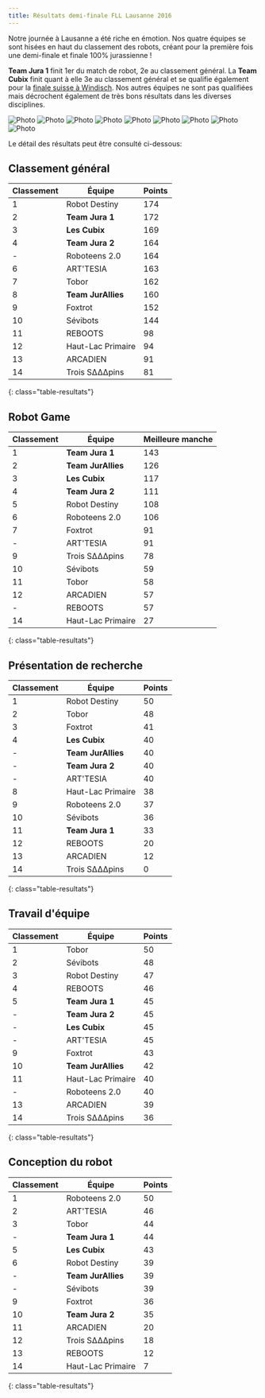 ```yaml
---
title: Résultats demi-finale FLL Lausanne 2016
---
```


Notre journée à Lausanne a été riche en émotion.
Nos quatre équipes se sont hisées en haut du classement des robots,
créant pour la première fois une demi-finale et finale 100% jurassienne !

**Team Jura 1** finit 1er du match de robot, 2e au classement général.
La **Team Cubix** finit quant à elle 3e au classement général et se qualifie également pour la [finale suisse à Windisch](/events).
Nos autres équipes ne sont pas qualifiées mais décrochent également de très bons résultats dans les diverses disciplines.

![Photo](/media/posts/2016-12-03-club-complet.jpg)
![Photo](/media/posts/2016-12-03-affiche.jpg)
![Photo](/media/posts/2016-12-03-robot-team1.jpg)
![Photo](/media/posts/2016-12-03-robot-team3.jpg)
![Photo](/media/posts/2016-12-03-robot-team4.jpg)
![Photo](/media/posts/2016-12-03-cert-team1.jpg)
![Photo](/media/posts/2016-12-03-cert-team2.jpg)
![Photo](/media/posts/2016-12-03-cert-team3.jpg)
![Photo](/media/posts/2016-12-03-cert-team4.jpg)

Le détail des résultats peut être consulté ci-dessous:

## Classement général

| Classement | Équipe             | Points |
| ---------- | ------------------ | ------ |
| 1          | Robot Destiny      | 174    |
| 2          | **Team Jura 1**    | 172    |
| 3          | **Les Cubix**      | 169    |
| 4          | **Team Jura 2**    | 164    |
| -          | Roboteens 2.0      | 164    |
| 6          | ART'TESIA          | 163    |
| 7          | Tobor              | 162    |
| 8          | **Team JurAllies** | 160    |
| 9          | Foxtrot            | 152    |
| 10         | Sévibots           | 144    |
| 11         | REBOOTS            | 98     |
| 12         | Haut-Lac Primaire  | 94     |
| 13         | ARCADIEN           | 91     |
| 14         | Trois S∆∆∆pins     | 81     |
{: class="table-resultats"}

## Robot Game

| Classement | Équipe             | Meilleure manche |
| ---------- | ------------------ | ---------------- |
| 1          | **Team Jura 1**    | 143              |
| 2          | **Team JurAllies** | 126              |
| 3          | **Les Cubix**      | 117              |
| 4          | **Team Jura 2**    | 111              |
| 5          | Robot Destiny      | 108              |
| 6          | Roboteens 2.0      | 106              |
| 7          | Foxtrot            | 91               |
| -          | ART'TESIA          | 91               |
| 9          | Trois S∆∆∆pins     | 78               |
| 10         | Sévibots           | 59               |
| 11         | Tobor              | 58               |
| 12         | ARCADIEN           | 57               |
| -          | REBOOTS            | 57               |
| 14         | Haut-Lac Primaire  | 27               |
{: class="table-resultats"}

## Présentation de recherche

| Classement | Équipe             | Points |
| ---------- | ------------------ | ------ |
| 1          | Robot Destiny      | 50     |
| 2          | Tobor              | 48     |
| 3          | Foxtrot            | 41     |
| 4          | **Les Cubix**      | 40     |
| -          | **Team JurAllies** | 40     |
| -          | **Team Jura 2**    | 40     |
| -          | ART'TESIA          | 40     |
| 8          | Haut-Lac Primaire  | 38     |
| 9          | Roboteens 2.0      | 37     |
| 10         | Sévibots           | 36     |
| 11         | **Team Jura 1**    | 33     |
| 12         | REBOOTS            | 20     |
| 13         | ARCADIEN           | 12     |
| 14         | Trois S∆∆∆pins     | 0      |
{: class="table-resultats"}

## Travail d'équipe

| Classement | Équipe             | Points |
| ---------- | ------------------ | ------ |
| 1          | Tobor              | 50     |
| 2          | Sévibots           | 48     |
| 3          | Robot Destiny      | 47     |
| 4          | REBOOTS            | 46     |
| 5          | **Team Jura 1**    | 45     |
| -          | **Team Jura 2**    | 45     |
| -          | **Les Cubix**      | 45     |
| -          | ART'TESIA          | 45     |
| 9          | Foxtrot            | 43     |
| 10         | **Team JurAllies** | 42     |
| 11         | Haut-Lac Primaire  | 40     |
| -          | Roboteens 2.0      | 40     |
| 13         | ARCADIEN           | 39     |
| 14         | Trois S∆∆∆pins     | 36     |
{: class="table-resultats"}

## Conception du robot

| Classement | Équipe             | Points |
| ---------- | ------------------ | ------ |
| 1          | Roboteens 2.0      | 50     |
| 2          | ART'TESIA          | 46     |
| 3          | Tobor              | 44     |
| -          | **Team Jura 1**    | 44     |
| 5          | **Les Cubix**      | 43     |
| 6          | Robot Destiny      | 39     |
| -          | **Team JurAllies** | 39     |
| -          | Sévibots           | 39     |
| 9          | Foxtrot            | 36     |
| 10         | **Team Jura 2**    | 35     |
| 11         | ARCADIEN           | 20     |
| 12         | Trois S∆∆∆pins     | 18     |
| 13         | REBOOTS            | 12     |
| 14         | Haut-Lac Primaire  | 7      |
{: class="table-resultats"}
